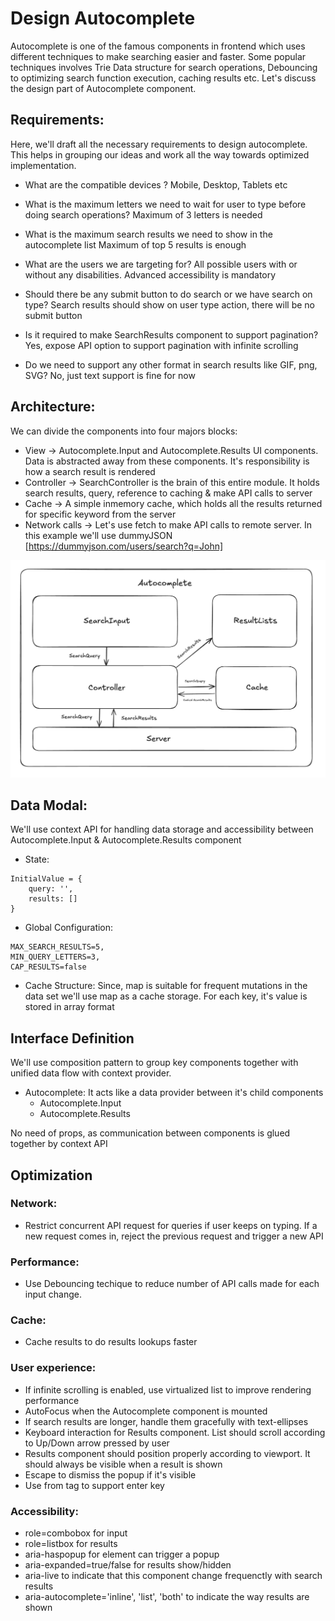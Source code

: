 # Design Autocomplete

Autocomplete is one of the famous components in frontend which uses different techniques to make searching easier and faster. Some popular techniques involves Trie Data structure for search operations, Debouncing to optimizing search
function execution, caching results etc. Let's discuss the design part of Autocomplete component.

## Requirements:

Here, we'll draft all the necessary requirements to design autocomplete. This helps in grouping our ideas and work all the
way towards optimized implementation.

- What are the compatible devices ?
  Mobile, Desktop, Tablets etc

- What is the maximum letters we need to wait for user to type before doing search operations?
  Maximum of 3 letters is needed

- What is the maximum search results we need to show in the autocomplete list
  Maximum of top 5 results is enough

- What are the users we are targeting for?
  All possible users with or without any disabilities. Advanced accessibility is mandatory

- Should there be any submit button to do search or we have search on type?
  Search results should show on user type action, there will be no submit button

- Is it required to make SearchResults component to support pagination?
  Yes, expose API option to support pagination with infinite scrolling

- Do we need to support any other format in search results like GIF, png, SVG?
  No, just text support is fine for now

## Architecture:

We can divide the components into four majors blocks:

- View -> Autocomplete.Input and Autocomplete.Results UI components. Data is abstracted away from these components. It's responsibility is how a search result is rendered
- Controller -> SearchController is the brain of this entire module. It holds search results, query, reference to caching & make API calls to server
- Cache -> A simple inmemory cache, which holds all the results returned for specific keyword from the server
- Network calls -> Let's use fetch to make API calls to remote server. In this example we'll use dummyJSON [https://dummyjson.com/users/search?q=John]

![Autocomplete](https://github.com/gokulcodes/atoms/blob/main/src/components/Autocomplete/architecture.png "Autocomplete Architecture")

## Data Modal:

We'll use context API for handling data storage and accessibility between Autocomplete.Input & Autocomplete.Results component

- State:

```
InitialValue = {
    query: '',
    results: []
}
```

- Global Configuration:

```
MAX_SEARCH_RESULTS=5,
MIN_QUERY_LETTERS=3,
CAP_RESULTS=false
```

- Cache Structure:
  Since, map is suitable for frequent mutations in the data set we'll use map as a cache storage. For each key, it's value is stored in array format

## Interface Definition

We'll use composition pattern to group key components together with unified data flow with context provider.

- Autocomplete: It acts like a data provider between it's child components
  - Autocomplete.Input
  - Autocomplete.Results

No need of props, as communication between components is glued together by context API

## Optimization

### Network:

- Restrict concurrent API request for queries if user keeps on typing. If a new request comes in, reject the previous request and trigger a new API

### Performance:

- Use Debouncing techique to reduce number of API calls made for each input change.

### Cache:

- Cache results to do results lookups faster

### User experience:

- If infinite scrolling is enabled, use virtualized list to improve rendering performance
- AutoFocus when the Autocomplete component is mounted
- If search results are longer, handle them gracefully with text-ellipses
- Keyboard interaction for Results component. List should scroll according to Up/Down arrow pressed by user
- Results component should position properly according to viewport. It should always be visible when a result is shown
- Escape to dismiss the popup if it's visible
- Use from tag to support enter key

### Accessibility:

- role=combobox for input
- role=listbox for results
- aria-haspopup for element can trigger a popup
- aria-expanded=true/false for results show/hidden
- aria-live to indicate that this component change frequenctly with search results
- aria-autocomplete='inline', 'list', 'both' to indicate the way results are shown
